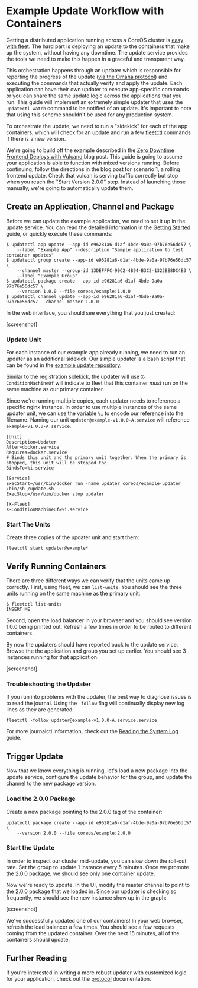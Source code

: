 # Example Update Workflow with Containers

Getting a distributed application running across a CoreOS cluster is [easy with fleet]({{site.url}}/docs/launching-containers/launching/fleet-example-deployment/). The hard part is deploying an update to the containers that make up the system, without having any downtime. The update service provides the tools we need to make this happen in a graceful and transparent way.

This orchestration happens through an updater which is responsible for reporting the progress of the update ([via the Omaha protocol](https://github.com/coreos-inc/updatectl/blob/master/Documentation/protocol.md)) and executing the commands that actually verify and apply the update. Each application can have their own updater to execute app-specific commands or you can share the same update logic across the applications that you run. This guide will implement an extremely simple updater that uses the `updatectl watch` command to be notified of an update. It's important to note that using this scheme shouldn't be used for any production system.

To orchestrate the update, we need to run a "sidekick" for each of the app containers, which will check for an update and run a few [fleetctl]({{site.url}}/docs/launching-containers/launching/fleet-using-the-client/) commands if there is a new version.

We're going to build off the example described in the [Zero Downtime Frontend Deploys with Vulcand]() blog post. This guide is going to assume your application is able to function with mixed versions running. Before continuing, follow the directions in the blog post for scenario 1, a rolling frontend update. Check that vulcan is serving traffic correctly but stop when you reach the "Start Version 2.0.0" step. Instead of launching those manually, we're going to automatically update them.

## Create an Application, Channel and Package

Before we can update the example application, we need to set it up in the update service. You can read the detailed information in the [Getting Started]() guide, or quickly execute these commands:

```
$ updatectl app update --app-id e96281a6-d1af-4bde-9a0a-97b76e56dc57 \
	--label "Example App" --description "Sample application to test container updates"
$ updatectl group create --app-id e96281a6-d1af-4bde-9a0a-97b76e56dc57 \
	--channel master --group-id 13DEFFFC-90C2-4B94-B3C2-1322BE8DC4E3 \
	--label "Example Group"
$ updatectl package create --app-id e96281a6-d1af-4bde-9a0a-97b76e56dc57 \
	--version 1.0.0 --file coreos/example:1.0.0
$ updatectl channel update --app-id e96281a6-d1af-4bde-9a0a-97b76e56dc57 --channel master 1.0.0
```

In the web interface, you should see everything that you just created:

[screenshot]

### Update Unit

For each instance of our example app already running, we need to run an updater as an additional sidekick. Our simple updater is a bash script that can be found in the [example update repository]().

Similar to the registration sidekick, the updater will use `X-ConditionMachineOf` will indicate to fleet that this container *must* run on the same machine as our primary container.

Since we're running multiple copies, each updater needs to reference a specific nginx instance. In order to use multiple instances of the same updater unit, we can use the variable `%i` to encode our reference into the filename. Naming our unit `updater@example-v1.0.0-A.service` will reference `example-v1.0.0-A.service`.

```
[Unit]
Description=Updater
After=docker.service
Requires=docker.service
# Binds this unit and the primary unit together. When the primary is stopped, this unit will be stopped too.
BindsTo=%i.service

[Service]
ExecStart=/usr/bin/docker run -name updater coreos/example-updater /bin/sh /update.sh
ExecStop=/usr/bin/docker stop updater

[X-Fleet]
X-ConditionMachineOf=%i.service
```

### Start The Units

Create three copies of the updater unit and start them:

```
fleetctl start updater@example*
```

## Verify Running Containers

There are three different ways we can verify that the units came up correctly. First, using fleet, we can `list-units`. You should see the three units running on the same machine as the primary unit:

```
$ fleetctl list-units
INSERT ME
```

Second, open the load balancer in your browser and you should see version 1.0.0 being printed out. Refresh a few times in order to be routed to different containers.

By now the updaters should have reported back to the update service. Browse the the application and group you set up earlier. You should see 3 instances running for that application.

[screenshot]

### Troubleshooting the Updater

If you run into problems with the updater, the best way to diagnose issues is to read the journal. Using the `-follow` flag will continually display new log lines as they are generated:

```
fleetctl -follow updater@example-v1.0.0-A.service.service
```

For more journalctl information, check out the [Reading the System Log]({{site.url}}/docs/cluster-management/debugging/reading-the-system-log/) guide.


## Trigger Update

Now that we know everything is running, let's load a new package into the update service, configure the update behavior for the group, and update the channel to the new package version.

### Load the 2.0.0 Package

Create a new package pointing to the 2.0.0 tag of the container:

```
updatectl package create --app-id e96281a6-d1af-4bde-9a0a-97b76e56dc57 \
	--version 2.0.0 --file coreos/example:2.0.0
```

### Start the Update

In order to inspect our cluster mid-update, you can slow down the roll-out rate. Set the group to update 1 instance every 5 minutes. Once we promote the 2.0.0 package, we should see only one container update.

Now we're ready to update. In the UI, modify the master channel to point to the 2.0.0 package that we loaded in. Since our updater is checking so frequently, we should see the new instance show up in the graph:

[screenshot]

We've successfully updated one of our containers! In your web browser, refresh the load balancer a few times. You should see a few requests coming from the updated container. Over the next 15 minutes, all of the containers should update.

## Further Reading

If you're interested in writing a more robust updater with customized logic for your application, check out the [protocol]() documentation.
